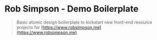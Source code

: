 # Rob Simpson - Demo Boilerplate

> Basic atomic design boilerplate to kickstart new front-end resource projects for [https://www.robsimpson.me](https://www.robsimpson.me)
